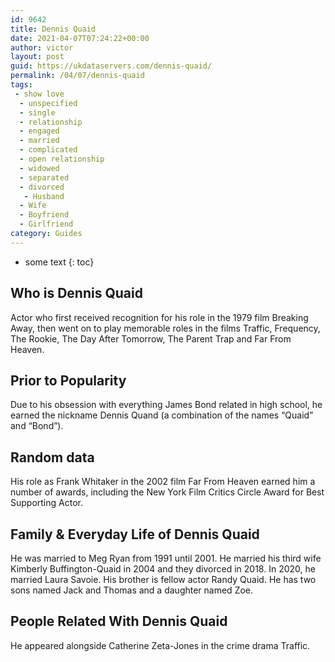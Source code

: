 ```yaml
---
id: 9642
title: Dennis Quaid
date: 2021-04-07T07:24:22+00:00
author: victor
layout: post
guid: https://ukdataservers.com/dennis-quaid/
permalink: /04/07/dennis-quaid
tags:
 - show love
  - unspecified
  - single
  - relationship
  - engaged
  - married
  - complicated
  - open relationship
  - widowed
  - separated
  - divorced
   - Husband
  - Wife
  - Boyfriend
  - Girlfriend
category: Guides
---
```


* some text
{: toc}


## Who is Dennis Quaid



Actor who first received recognition for his role in the 1979 film Breaking Away, then went on to play memorable roles in the films Traffic, Frequency, The Rookie, The Day After Tomorrow, The Parent Trap and Far From Heaven.

                
                
                
## Prior to Popularity



Due to his obsession with everything James Bond related in high school, he earned the nickname Dennis Quand (a combination of the names &#8220;Quaid&#8221; and &#8220;Bond&#8221;).

                
                
                
## Random data



His role as Frank Whitaker in the 2002 film Far From Heaven earned him a number of awards, including the New York Film Critics Circle Award for Best Supporting Actor.

                
                
                
## Family & Everyday Life of Dennis Quaid



He was married to Meg Ryan from 1991 until 2001. He married his third wife Kimberly Buffington-Quaid in 2004 and they divorced in 2018. In 2020, he married Laura Savoie. His brother is fellow actor Randy Quaid. He has two sons named Jack and Thomas and a daughter named Zoe. 

                
                
                
## People Related With Dennis Quaid



He appeared alongside Catherine Zeta-Jones in the crime drama Traffic.

                
              
            
          
          
          